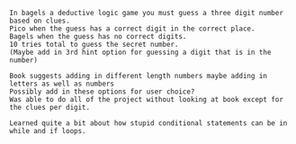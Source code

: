     In bagels a deductive logic game you must guess a three digit number based on clues.
    Pico when the guess has a correct digit in the correct place.
    Bagels when the guess has no correct digits.
    10 tries total to guess the secret number.
    (Maybe add in 3rd hint option for guessing a digit that is in the number)
    
    Book suggests adding in different length numbers maybe adding in letters as well as numbers
    Possibly add in these options for user choice?
    Was able to do all of the project without looking at book except for the clues per digit.

    Learned quite a bit about how stupid conditional statements can be in while and if loops. 